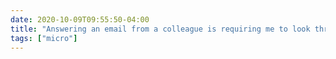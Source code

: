 ```yaml
---
date: 2020-10-09T09:55:50-04:00
title: "Answering an email from a colleague is requiring me to look through undergraduate courses offered in other colleges on my campus, and now I want to take a bunch of them!"
tags: ["micro"]
---
```

